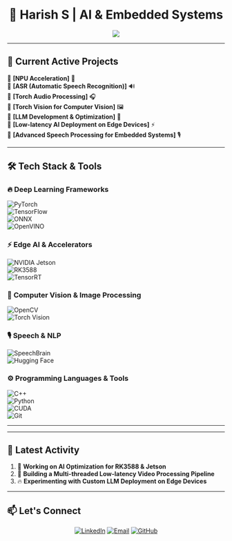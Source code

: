 <h1 align="center"> 🚀 Harish S  | AI & Embedded Systems </h1>


<p align="center">
  <img src="https://readme-typing-svg.demolab.com?font=Fira+Code&size=26&duration=1500&pause=500&color=FF5733&center=true&vCenter=true&width=900&lines=🚀+AI+Engineer+%7C+NPU+Expert+%7C+Deep+Learning;⚡+Edge+AI+%7C+LLMs+%7C+Computer+Vision+%7C+Embedded+AI;🎯+AI+Optimization+%7C+Jetson%2C+RK3588%2C+OpenVINO%2C+TensorRT;🔥+Ultra-Low+Latency+AI+Pipelines+%7C+Real-Time+Inference;💡+Accelerating+AI+on+NPU+%7C+GPU+%7C+Edge+Devices" />
</p>




---

## 🚀 **Current Active Projects**
🔹 **[NPU Acceleration]** 📡  
🔹 **[ASR (Automatic Speech Recognition)]** 🔊  
🔹 **[Torch Audio Processing]** 🎧  
🔹 **[Torch Vision for Computer Vision]** 🖼️  
🔹 **[LLM Development & Optimization]** 🤖    
🔹 **[Low-latency AI Deployment on Edge Devices]** ⚡  
🔹 **[Advanced Speech Processing for Embedded Systems]** 🎙️  

---

## 🛠️ **Tech Stack & Tools**
### 🔥 **Deep Learning Frameworks**  
![PyTorch](https://img.shields.io/badge/PyTorch-F05032?style=for-the-badge&logo=pytorch&logoColor=white)  
![TensorFlow](https://img.shields.io/badge/TensorFlow-FF6F00?style=for-the-badge&logo=tensorflow&logoColor=white)  
![ONNX](https://img.shields.io/badge/ONNX-005CED?style=for-the-badge&logo=onnx&logoColor=white)  
![OpenVINO](https://img.shields.io/badge/OpenVINO-0071C5?style=for-the-badge&logo=intel&logoColor=white)  

### ⚡ **Edge AI & Accelerators**  
![NVIDIA Jetson](https://img.shields.io/badge/Jetson-76B900?style=for-the-badge&logo=nvidia&logoColor=white)  
![RK3588](https://img.shields.io/badge/RK3588-blue?style=for-the-badge)  
![TensorRT](https://img.shields.io/badge/TensorRT-76B900?style=for-the-badge&logo=nvidia&logoColor=white)  

### 🎨 **Computer Vision & Image Processing**  
![OpenCV](https://img.shields.io/badge/OpenCV-5C3EE8?style=for-the-badge&logo=opencv&logoColor=white)  
![Torch Vision](https://img.shields.io/badge/Torch%20Vision-EE4C2C?style=for-the-badge&logo=pytorch&logoColor=white)  

### 🎙 **Speech & NLP**  
![SpeechBrain](https://img.shields.io/badge/SpeechBrain-FF4500?style=for-the-badge&logo=brain&logoColor=white)  
![Hugging Face](https://img.shields.io/badge/Hugging%20Face-FACF50?style=for-the-badge&logo=huggingface&logoColor=white)  

### ⚙ **Programming Languages & Tools**  
![C++](https://img.shields.io/badge/C++-00599C?style=for-the-badge&logo=c%2B%2B&logoColor=white)  
![Python](https://img.shields.io/badge/Python-FFD43B?style=for-the-badge&logo=python&logoColor=darkgreen)  
![CUDA](https://img.shields.io/badge/CUDA-76B900?style=for-the-badge&logo=nvidia&logoColor=white)  
![Git](https://img.shields.io/badge/Git-F05032?style=for-the-badge&logo=git&logoColor=white)  

---
---

## 🎯 **Latest Activity**
<!--START_SECTION:activity-->
1. 📌 **Working on AI Optimization for RK3588 & Jetson**
2. 🚀 **Building a Multi-threaded Low-latency Video Processing Pipeline**
3. 🔥 **Experimenting with Custom LLM Deployment on Edge Devices**
<!--END_SECTION:activity-->

---

## 📫 **Let's Connect**
<p align="center">
  <a href="https://www.linkedin.com/in/harish-s-04497417a/"><img src="https://img.shields.io/badge/LinkedIn-blue?style=for-the-badge&logo=linkedin&logoColor=white" alt="LinkedIn" /></a>
  <a href="mailto:harishsdev@gmail.com"><img src="https://img.shields.io/badge/Email-red?style=for-the-badge&logo=gmail&logoColor=white" alt="Email" /></a>
  <a href="https://github.com/harishsdev"><img src="https://img.shields.io/badge/GitHub-black?style=for-the-badge&logo=github&logoColor=white" alt="GitHub" /></a>
</p>
